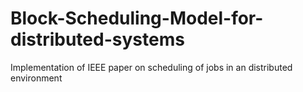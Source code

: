 # Block-Scheduling-Model-for-distributed-systems
Implementation of IEEE paper on scheduling of jobs in an distributed environment
